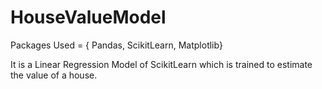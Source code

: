 # HouseValueModel

Packages Used = { Pandas, ScikitLearn, Matplotlib}

It is a Linear Regression Model of ScikitLearn which is trained to estimate the value of a house.

